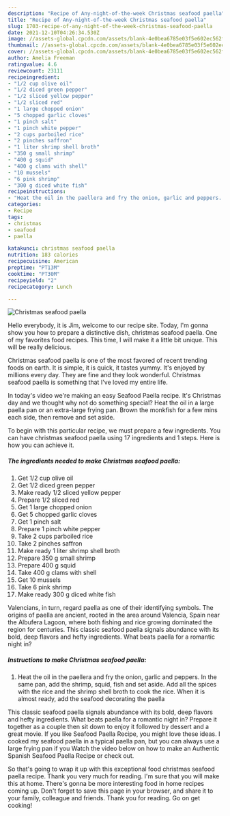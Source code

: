 ```yaml
---
description: "Recipe of Any-night-of-the-week Christmas seafood paella"
title: "Recipe of Any-night-of-the-week Christmas seafood paella"
slug: 1703-recipe-of-any-night-of-the-week-christmas-seafood-paella
date: 2021-12-10T04:26:34.530Z
image: //assets-global.cpcdn.com/assets/blank-4e0bea6785e03f5e602ec562f230caae08da540cada707380b4fe1bbebba43da.png
thumbnail: //assets-global.cpcdn.com/assets/blank-4e0bea6785e03f5e602ec562f230caae08da540cada707380b4fe1bbebba43da.png
cover: //assets-global.cpcdn.com/assets/blank-4e0bea6785e03f5e602ec562f230caae08da540cada707380b4fe1bbebba43da.png
author: Amelia Freeman
ratingvalue: 4.6
reviewcount: 23111
recipeingredient:
- "1/2 cup olive oil"
- "1/2 diced green pepper"
- "1/2 sliced yellow pepper"
- "1/2 sliced red"
- "1 large chopped onion"
- "5 chopped garlic cloves"
- "1 pinch salt"
- "1 pinch white pepper"
- "2 cups parboiled rice"
- "2 pinches saffron"
- "1 liter shrimp shell broth"
- "350 g small shrimp"
- "400 g squid"
- "400 g clams with shell"
- "10 mussels"
- "6 pink shrimp"
- "300 g diced white fish"
recipeinstructions:
- "Heat the oil in the paellera and fry the onion, garlic and peppers. In the same pan, add the shrimp, squid, fish and set aside. Add all the spices with the rice and the shrimp shell broth to cook the rice. When it is almost ready, add the seafood decorating the paella"
categories:
- Recipe
tags:
- christmas
- seafood
- paella

katakunci: christmas seafood paella 
nutrition: 183 calories
recipecuisine: American
preptime: "PT13M"
cooktime: "PT30M"
recipeyield: "2"
recipecategory: Lunch

---
```



![Christmas seafood paella](//assets-global.cpcdn.com/assets/blank-4e0bea6785e03f5e602ec562f230caae08da540cada707380b4fe1bbebba43da.png)

Hello everybody, it is Jim, welcome to our recipe site. Today, I'm gonna show you how to prepare a distinctive dish, christmas seafood paella. One of my favorites food recipes. This time, I will make it a little bit unique. This will be really delicious.

Christmas seafood paella is one of the most favored of recent trending foods on earth. It is simple, it is quick, it tastes yummy. It's enjoyed by millions every day. They are fine and they look wonderful. Christmas seafood paella is something that I've loved my entire life.

In today&#39;s video we&#39;re making an easy Seafood Paella recipe. It&#39;s Christmas day and we thought why not do something special? Heat the oil in a large paella pan or an extra-large frying pan. Brown the monkfish for a few mins each side, then remove and set aside.


To begin with this particular recipe, we must prepare a few ingredients. You can have christmas seafood paella using 17 ingredients and 1 steps. Here is how you can achieve it.

<!--inarticleads1-->

##### The ingredients needed to make Christmas seafood paella:

1. Get 1/2 cup olive oil
1. Get 1/2 diced green pepper
1. Make ready 1/2 sliced ​​yellow pepper
1. Prepare 1/2 sliced ​​red
1. Get 1 large chopped onion
1. Get 5 chopped garlic cloves
1. Get 1 pinch salt
1. Prepare 1 pinch white pepper
1. Take 2 cups parboiled rice
1. Take 2 pinches saffron
1. Make ready 1 liter shrimp shell broth
1. Prepare 350 g small shrimp
1. Prepare 400 g squid
1. Take 400 g clams with shell
1. Get 10 mussels
1. Take 6 pink shrimp
1. Make ready 300 g diced white fish


Valencians, in turn, regard paella as one of their identifying symbols. The origins of paella are ancient, rooted in the area around Valencia, Spain near the Albufera Lagoon, where both fishing and rice growing dominated the region for centuries. This classic seafood paella signals abundance with its bold, deep flavors and hefty ingredients. What beats paella for a romantic night in? 

<!--inarticleads2-->

##### Instructions to make Christmas seafood paella:

1. Heat the oil in the paellera and fry the onion, garlic and peppers. In the same pan, add the shrimp, squid, fish and set aside. Add all the spices with the rice and the shrimp shell broth to cook the rice. When it is almost ready, add the seafood decorating the paella


This classic seafood paella signals abundance with its bold, deep flavors and hefty ingredients. What beats paella for a romantic night in? Prepare it together as a couple then sit down to enjoy it followed by dessert and a great movie. If you like Seafood Paella Recipe, you might love these ideas. I cooked my seafood paella in a typical paella pan, but you can always use a large frying pan if you Watch the video below on how to make an Authentic Spanish Seafood Paella Recipe or check out. 

So that's going to wrap it up with this exceptional food christmas seafood paella recipe. Thank you very much for reading. I'm sure that you will make this at home. There's gonna be more interesting food in home recipes coming up. Don't forget to save this page in your browser, and share it to your family, colleague and friends. Thank you for reading. Go on get cooking!
